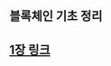 ## 블록체인 기초 정리
## [1장 링크](https://github.com/i3629i/Artifical-Intellgence-Class/blob/master/AI%201%EC%9E%A5.md)
